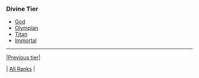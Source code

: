 ### Divine Tier
- [God](/gameplay-features/ranks/divine-tier/01-god.md)
- [Olympian](/gameplay-features/ranks/divine-tier/02-olympian.md)
- [Titan](/gameplay-features/ranks/divine-tier/03-titan.md)
- [Immortal](/gameplay-features/ranks/divine-tier/04-immortal.md)

---

|[Previous tier](../mythic-tier/README.md)|

| [All Ranks](../README.md) |
